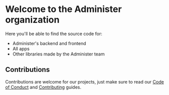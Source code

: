# Welcome to the Administer organization

Here you'll be able to find the source code for:

- Administer's backend and frontend
- All apps
- Other libraries made by the Administer team

## Contributions

Contributions are welcome for our projects, just make sure to read our [Code of Conduct](/CODE_OF_CONDUCT.md) and [Contributing](/CONTRIBUTING.md) guides.
